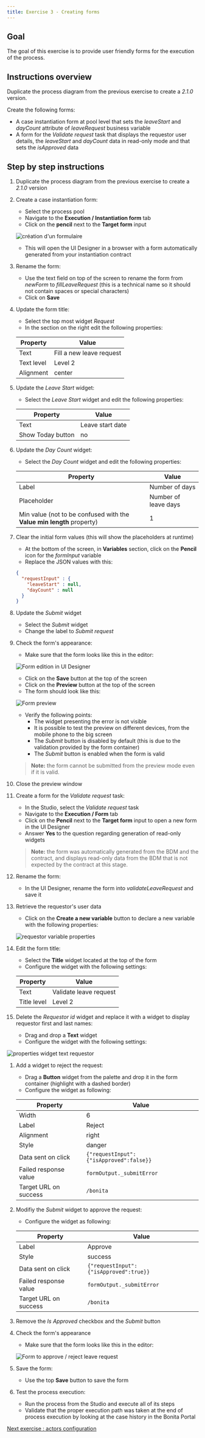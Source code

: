 ```yaml
---
title: Exercise 3 - Creating forms
---
```


## Goal

The goal of this exercise is to provide user friendly forms for the execution of the process.

## Instructions overview

Duplicate the process diagram from the previous exercise to create a *2.1.0* version.

Create the following forms:
- A case instantiation form at pool level that sets the *leaveStart* and *dayCount* attribute of *leaveRequest* business variable
- A form for the *Validate request* task that displays the requestor user details, the *leaveStart* and *dayCount* data in read-only mode and that sets the *isApproved* data

## Step by step instructions
1. Duplicate the process diagram from the previous exercise to create a *2.1.0* version
1. Create a case instantiation form:
   - Select the process pool
   - Navigate to the **Execution / Instantiation form** tab
   - Click on the **pencil** next to the **Target form** input
   
   ![création d'un formulaire](images/ex03/ex3_01.png)
   
   - This will open the UI Designer in a browser with a form automatically generated from your instantiation contract
1. Rename the form:
   - Use the text field on top of the screen to rename the form from *newForm* to *fillLeaveRequest* (this is a technical name so it should not contain spaces or special characters)
   - Click on **Save**
1. Update the form title:
   - Select the top most widget *Request*
   - In the section on the right edit the following properties:

   Property | Value
   -------- | -----
   Text | Fill a new leave request
   Text level | Level 2
   Alignment | center

1. Update the *Leave Start* widget:
   - Select the *Leave Start* widget and edit the following properties:
   
   Property | Value
   -------- | -----
   Text | Leave start date
   Show Today button | no
   
1. Update the *Day Count* widget:
   - Select the *Day Count* widget and edit the following properties:
   
   Property | Value
   -------- | -----
   Label | Number of days
   Placeholder | Number of leave days
   Min value (not to be confused with the **Value min length** property) | 1
   
1. Clear the initial form values (this will show the placeholders at runtime)
   - At the bottom of the screen, in **Variables** section, click on the **Pencil** icon for the *formInput* variable
   - Replace the JSON values with this:

   ```json
   {
     "requestInput" : {
       "leaveStart" : null,
       "dayCount" : null
     }
   }
   ```

1. Update the *Submit* widget
   - Select the *Submit* widget
   - Change the label to *Submit request*
1. Check the form's appearance:
   - Make sure that the form looks like this in the editor:
   
   ![Form edition in UI Designer](images/ex03/ex3_05.png)
   
   - Click on the **Save** button at the top of the screen
   - Click on the **Preview** button at the top of the screen
   - The form should look like this:
   
   ![Form preview](images/ex03/ex3_06.png)
   
   - Verify the following points:
     - The widget presenting the error is not visible
     - It is possible to test the preview on different devices, from the mobile phone to the big screen
     - The *Submit* button is disabled by default (this is due to the validation provided by the form container)
     - The *Submit* button is enabled when the form is valid
   > **Note:** the form cannot be submitted from the preview mode even if it is valid.

1. Close the preview window
1. Create a form for the *Validate request* task:
   - In the Studio, select the *Validate request* task
   - Navigate to the **Execution / Form** tab
   - Click on the **Pencil** next to the **Target form** input to open a new form in the UI Designer
   - Answer **Yes** to the question regarding generation of read-only widgets
   
   > **Note:** the form was automatically generated from the BDM and the contract, and displays read-only data from the BDM that is not expected by the contract at this stage.

1. Rename the form:
   - In the UI Designer, rename the form into *validateLeaveRequest* and save it
1. Retrieve the requestor's user data
   - Click on the **Create a new variable** button to declare a new variable with the following properties:
   
   ![requestor variable properties](images/ex03/ex3_03.png)


1. Edit the form title:
   - Select the **Title** widget located at the top of the form
   - Configure the widget with the following settings:
   
   Property | Value
   --------- | ------
   Text | Validate leave request
   Title level | Level 2

1. Delete the *Requestor id* widget and replace it with a widget to display requestor first and last names:
   - Drag and drop a **Text** widget
   - Configure the widget with the following settings:

  ![properties widget text requestor](images/ex03/ex3_04.png)

1. Add a widget to reject the request:
   - Drag a **Button** widget from the palette and drop it in the form container (highlight with a dashed border)
   - Configure the widget as following:

   Property | Value
   --------- | ------
   Width | 6
   Label | Reject
   Alignment | right
   Style | danger
   Data sent on click | `{"requestInput":{"isApproved":false}}`
   Failed response value | `formOutput._submitError`
   Target URL on success | `/bonita`

1. Modifiy the *Submit* widget to approve the request:
   - Configure the widget as following:

   Property | Value
   --------- | ------
   Label | Approve
   Style | success
   Data sent on click | `{"requestInput":{"isApproved":true}}`
   Failed response value | `formOutput._submitError`
   Target URL on success | `/bonita`

1. Remove the *Is Approved* checkbox and the *Submit* button
      
1. Check the form's appearance
   - Make sure that the form looks like this in the editor:
   
   ![Form to approve / reject leave request](images/ex03/ex3_08.png)

1. Save the form:
   - Use the top **Save** button to save the form
1. Test the process execution:
   - Run the process from the Studio and execute all of its steps
   - Validate that the proper execution path was taken at the end of process execution by looking at the case history in the Bonita Portal
   
[Next exercise : actors configuration](04-actors.md)
